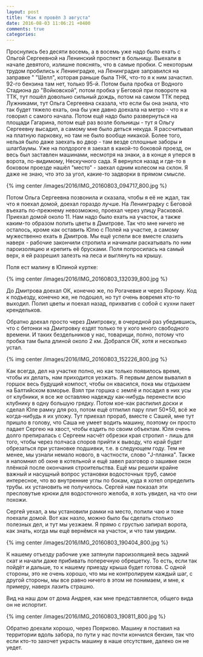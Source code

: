 ```yaml
---
layout: post
title: "Как я провёл 3 августа"
date: 2016-08-03 11:06:21 +0400
comments: true
categories: 
---
```

Проснулись без десяти восемь, а в восемь уже надо было ехать с Ольгой Сергеевной на Ленинский проспект в больницу. Выехали в начале девятого, излишне пояснять, что в самые пробки. С некоторым трудом пробились к Ленинградке, на Ленинградке заправился на заправке " "Шелл", которая раньше была ТНК, что-то я к ним зачастил. 92-го бензина там нет, только 95-й. Потом была пробка от Водного Стадиона до "Войковской", потом пробка у Беговой при повороте на ТТК, тут пошёл довольно сильный дождь, потом на самом ТТК перед Лужниками, тут Ольга Сергеевна сказала, что если бы она знала, что так будет тяжело ехать, она бы уже давно доехала на метро - что я и говорил с самого начала. Потом ещё надо было развернуться на площади Гагарина, потом ещё раз возле больницы - тут я Ольгу Сергеевну высадил, а самому мне было деться некуда. Я рассчитывал на платную парковку, но там не было вообще никакой. Более того, нельзя было даже заехать во двор - там везде сплошные заборы и шлагбаумы. Уже на полдороге я заехал в какой-то боковой проезд, он весь был заставлен машинами, несмотря на знаки, а в конце я уперся в ворота, по-видимому, Нескучного сада. Я вернулся назад и где-то в боковом проезде нашёл "место" - заехал одним колесом на склон. Я даже не знаю, что это за угол, какие-то задворки в прямом смысле.

{% img center /images/2016/IMG_20160803_094717_800.jpg %}

Потом Ольга Сергеевна позвонила и сказала, чтобы я её не ждал, так что я поехал домой, доехал гораздо лучше. На Ленинградку с Беговой въехать по-прежнему невозможно, проехал через улицу Расковой. Приехал домой около 11. Нам надо было ехать на участок, а также каким-то образом полить цветы в Дмитрове. Так что мне ничего не осталось, кроме как оставить Юлю с Полей на участке, а самому мужественно ехать в Дмитров. Мы ещё успели все вместе слазить наверх - рабочие закончили стропила и начинали раскатывать по ним пароизоляцию и крепить её брусками. Поля попросилась на самый верх, я ей разрешил залезть на леса и выглянуть на крышу.

Поля ест малину в Юлиной куртке:

{% img center /images/2016/IMG_20160803_132039_800.jpg %}

До Дмитрова доехал ОК, конечно же, по Рогачевке и через Яхрому. Код к подъезду, конечно же, не подошел, но тут очень вовремя кто-то выходил. Полил цветы и поехал назад, прихватив с собой с кухни пакет крендельков.

Обратно доехал просто через Дмитровку, в очередной раз убедившись, что с бетонки на Дмитровку ездят только те у кого много свободного времени. И таких бездельников у нас, товарищи, полно, потому что пробка там была длиной около 2 км. Добрался ОК, хотя и несколько устал.

{% img center /images/2016/IMG_20160803_152226_800.jpg %}

Как всегда, дел на участке полно, но как только появилось время, чтобы их делать, нам приходится уезжать. Я первым делом вывалил в горшок весь будущий компост, чтобы он квасился, пока мы отдыхаем на Балтийском взморье. Взял три горшка с землё и посадил в них усы от клубники, я все же оставляю надежду как-нибудь перенести всю клубнику в одну большую грядку. Потом кое-как распилил доски и сделал Юле рамку для роз, потом ещё отпилил пару плит 50*50, всё же когда-нибудь я их уложу. Тут приехал прораб, вместе с Сашей, мне тут пришло в голову, что Саша не умеет водить машину, поэтому он просто падает Сергею на хвост, чтобы ездить по своим объектам. Юля очень долго препиралась с Сергеем насчёт обрезки края стропил - лишь для того, чтобы через полчаса споров прийти к выводу, что край будет обрезаться при установке подшивки, т.е. в следующем году. Тем не менее, мы узнали немало нового, в частности, слово "J-планка". Также я напомнил об окне в котельной и ещё завел разговор о зашивке окон плёнкой после окончания строительства. Ещё мы решили крайне важный и насущный вопрос установки водосточных труб, самое интересное, что во внутренние углы по бокам, куда я хотел определить трубы. их установить не получилось. Сергей нам показал эти пресловутые крюки для водосточного желоба, я хоть увидел, на что они похожи.

Сергей уехал, а мы установили рамки на место, попили чаю и тоже поехали домой. Вот как назло, можно было бы сделать столько полезных дел, и тут мы уезжаем. Я прямо с грустью запирал ворота, как знать, когда мы ещё вернёмся на участок, и что там увидим.  

{% img center /images/2016/IMG_20160803_190404_800.jpg %}

К нашему отъезду рабочие уже затянули пароизоляцией весь задний скат и начали даже прибивать поперечную обрешетку. То есть, если так пойдёт и дальше, то к нашему приезду крыша будет готова. С одной стороны, это не очень хорошо, что мы не контролируем каждый шаг, с другой стороны, мы все равно ничего в этом не понимаем, и мне, к примеру, наверх лазить страшно.

Вид на наш дом от дома Андрея, как мне представляется, общего вида он не испортит.

{% img center /images/2016/IMG_20160803_190811_800.jpg %}

Обратно доехали хорошо, через Поярково. Машину я поставил на территории вдоль забора, по пути у нас почти кончился бензин, так что если кто-то захочет украсть машину в наше отсутствие, далеко он не уедет.